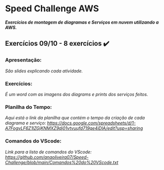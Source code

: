 # **Speed Challenge AWS**
_**Exercícios de montagem de diagramas e Serviços em nuvem utilizando a AWS.**_

## Exercícios 09/10 - 8 exercícios ✔️

### **Apresentação:** 
_São slides explicando cada atividade._

### **Exercícios:** 
_É um word com as imagens dos diagrams e prints dos serviços feitos._

### **Planilha do Tempo:** 
_Aqui está o link da planilha que contém o tempo da criação de cada diagrama e serviço: https://docs.google.com/spreadsheets/d/1-A7FogvLF6Z1lZGjKNMXZ9dj01vtvuufd719qe4iDlA/edit?usp=sharing_

### **Comandos do VScode:**
_Link para a lista de comandos do VScode: https://github.com/anaoliveira07/Speed-Challenge/blob/main/Comandos%20do%20VScode.txt_

